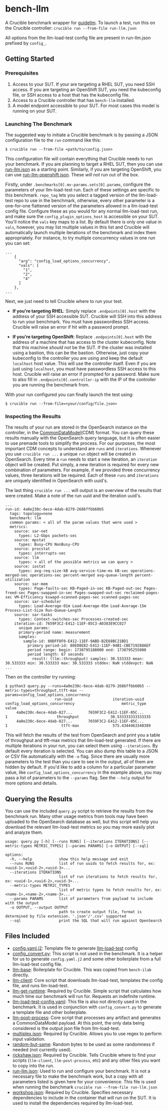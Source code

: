 # bench-llm

A Crucible benchmark wrapper for [guidellm](https://github.com/neuralmagic/guidellm).
To launch a test, run this on the Crucible controller: `crucible run --from-file run-llm.json`

All options from the llm-load-test config file are present in run-llm.json prefixed by `config_`.

## Getting Started

### Prerequisites

1. Access to your SUT. If your are targeting a RHEL SUT, you need SSH access. If you are targeting an
OpenShift SUT, you need the kubeconfig file, or SSH access to a host that has the kubeconfig file.
2. Access to a Crucible controller that has `bench-llm` installed.
3. A model endpoint accessible to your SUT. For most cases this model is running on your SUT.

### Launching The Benchmark

The suggested way to initiate a Crucible benchmark is by passing a JSON configuration file to the `run` command like this:
```
$ crucible run --from-file <path/to/config.json>
```
This configuration file will contain everything that Crucible needs to run your benchmark. If you are planning to target a RHEL SUT,
then you can use [run-llm.json](run-llm.json) as a starting point. Similarly, if you are targeting OpenShift, you can use [run-llm-openshift.json](run-llm-openshift.json).
These _will not_ run out of the box.

Firstly, under `.benchmarks[0].mv-params.sets[0].params`, configure the parameters of your llm-load-test run.
Each of these settings are specific to this benchmark. `repo_tag` lets you select a tagged version
of the llm-load-test repo to use in the benchmark,
otherwise, every other parameter is a one-for-one flattened version of
the parameters allowed in a llm-load-test config file.
Configure these as you would for any normal llm-load-test run, and make sure the
`config_plugin_options_host` is accessible on your SUT.
You'll notice the `vals` key maps to a list. By default there is only one value in `vals`,
however, you may list multiple values in this list and Crucible will automatically launch multiple
iterations of the benchmark and index them appropriately.
For instance, to try multiple concurrency values in one run you can set:
```
...
    {
      "arg": "config_load_options_concurrency",
      "vals": [
        "1",
        "2",
        "4"
      ]
    },
...
```

Next, we just need to tell Crucible where to run your test.

- __If you're targeting RHEL__: Simply replace `.endpoints[0].host` with the address of
your SSH accessible SUT. Crucible will SSH into this address to run your benchmark.
You must have passwordless SSH access. Crucible will raise an error if hit with a password prompt.

- __If you're targeting OpenShift__: Replace `.endpoints[0].host` with the address of a machine that has access to the cluster kubeconfig.
Note that this machine _should not_ be the SUT. If the cluster was installed using a bastion, this can be the bastion.
Otherwise, just copy your kubeconfig to the controller you are using and keep the default `localhost` host value.
This will use the controller itself.
Even if you are just using `localhost`, you must have passwordless SSH access to this host. Crucible will raise an error if prompted for a password.
Make sure to also fill in `.endpoints[0].controller-ip` with the IP of the controller you are running the benchmark from.

With your run configured you can finally launch the test using:
```
$ crucible run --from-file=<your/config/file.json>
```

### Inspecting the Results

The results of your run are stored in the OpenSearch instance on the controller, in the [CommonDataModel](https://github.com/perftool-incubator/CommonDataModel)(CDM) format.
You can query these results manually with the OpenSearch query language, but it is often easier to use premade tools to simplify the process.
For our purposes, the most important CDM concepts to understand are `runs` and `iterations`. Whenever you use `crucible run ...` a unique `run` object will be created in OpenSearch.
Every time a `run` needs to start a new iteration, an `iteration` object will be created.
Put simply, a new iteration is required for every new combination of parameters. For example, if we provided three concurrency values, three iterations will be required.
Each of these `runs` and `iterations` are uniquely identified in OpenSearch with uuid's.

The last thing `crucible run ...` will output is an overview of the results that were created.
Make a note of the run uuid and the iteration uuid's.

```
...
run-id: 4a0e230c-6ece-4dab-8279-2686ffbb60b5
  tags: topology=none
  benchmark: llm
  common params: < all of the param values that were used > 
  metrics:
    source: sar-net
      types: L2-Gbps packets-sec
    source: mpstat
      types: Busy-CPU NonBusy-CPU
    source: procstat
      types: interrupts-sec
    source: llm
      types: < all of the possible metrics we can query >
    source: iostat
      types: avg-req-size-kB avg-service-time-ms kB-sec operations-merged-sec operations-sec percent-merged avg-queue-length percent-utilization
    source: sar-mem
      types: Page-faults-sec KB-Paged-in-sec KB-Paged-out-sec Pages-freed-sec Pages-swapped-in-sec Pages-swapped-out-sec reclaimed-pages-sec VM-Efficiency kswapd-scanned-pages-sec scanned-pages-sec
    source: sar-scheduler
      types: Load-Average-01m Load-Average-05m Load-Average-15m Process-List-Size Run-Queue-Length
    source: sar-tasks
      types: Context-switches-sec Processes-created-sec
    iteration-id: 7659F3C2-E412-11EF-85C3-A0383E9CC027
      unique params:
      primary-period name: measurement
      samples:
        sample-id: 80DFF8F0-E412-11EF-9ABD-B2E68BC21BD1
          primary period-id: 80E08E82-E412-11EF-94B1-CBE719288AEF
          period range: begin: 1738795188000 end: 1738795255000
          period length: 67 seconds
            result: (llm::throughput) samples: 30.533333 mean: 30.533333 min: 30.533333 max: 30.533333 stddev: NaN stddevpct: NaN
...
```

Then on the controller try running:
```
$ python3 query.py --runs=4a0e230c-6ece-4dab-8279-2686ffbb60b5 --metric-types=throughput,ttft-max --params=config_load_options_concurrency
                      run-uuid                  iteration-uuid  config_load_options_concurrency                     metric_type                           value
     4a0e230c-6ece-4dab-827...       7659F3C2-E412-11EF-85C...                               1                      throughput              30.533333333333335
     4a0e230c-6ece-4dab-827...       7659F3C2-E412-11EF-85C...                               1                        ttft-max               575.4344463348389
```

This will fetch the results of the test from OpenSearch and print you a table of throughput and ttft-max metrics that llm-load-test generated.
If there are multiple iterations in your run, you can select them using `--iterations`. By default every iteration is selected. You can also dump this table to a
JSON or CSV file automatically with the `-o` flag. Since there are usually more parameters to the test than you care to see in the output, all of them are hidden by default.
If you'd like to add a column for a particular parameter value, like `config_load_options_concurrency` in the example above, you may pass a list of parameters to the `--params` flag.
See the `--help` output for more options and details.

## Querying the Results

You can use the included `query.py` script to retrieve the results from the benchmark run. Many other usage metrics from tools may have been
uploaded to the OpenSearch database as well, but this script will help you download the relevant llm-load-test metrics so you may
more easily plot and analyze them.
```
usage: query.py [-h] [--runs RUNS] [--iterations ITERATIONS] [--metric-types METRIC_TYPES] [--params PARAMS] [-o OUTPUT] [--sql]

options:
  -h, --help            show this help message and exit
  --runs RUNS           list of run uuids to fetch results for, ex: <uuid-1>,<uuid-2>,<uuid-3>...
  --iterations ITERATIONS
                        list of run iterations to fetch results for, ex: <uuid-1>,<uuid-2>,<uuid-3>...
  --metric-types METRIC_TYPES
                        list of metric types to fetch results for, ex: <name-1>,<name-2>,<name-3>...
  --params PARAMS       list of parameters from payload to include with the output
  -o OUTPUT, --output OUTPUT
                        path to create output file, format is determined by file extension. '.json'/'.csv' supported
  --sql                 print the SQL that will run against OpenSearch
```

## Files Included

- [config.yaml.j2](config.yaml.j2): Template file to generate [llm-load-test](https://github.com/openshift-psap/llm-load-test) config
- [config_convert.py](config_convert.py): This script is not used in the benchmark. It is a helper for us to generate `config.yaml.j2` and some other
boilerplate from a full llm-load-test config file.
- [llm-base](llm-base): Boilerplate for Crucible. This was copied from `bench-ilab` directly.
- [llm-client](llm-client): Core script that downloads llm-load-test, templates the config file, and runs llm-load-test.
- [llm-get-runtime](llm-get-runtime): Required by Crucible. Simple script that calculates how much time our benchmark will run for. Requests an indefinite runtime.
- [llm-load-test-config.yaml](llm-load-test-config.yaml): This file is also not directly used in the benchmark. It is used in conjunction with `config_convert.py` to generate
a template file and other boilerplate.
- [llm-post-process](llm-post-process): Core script that processes any artifact and generates a CommonDataModel payload. At this point, the only data being considered is the output json file from llm-load-test.
- [multiplex.json](multiplex.json): Required by Crucible. Allows you to use regex to perform input validation.
- [random-but-same](random-but-same): Random bytes to be used as some randomness if needed (not currently used).
- [rickshaw.json](rickshaw.json): Required by Crucible. Tells Crucible where to find your scripts (`llm-client`, `llm-post-process`, etc) and any other files you want to copy into the run.
- [run-llm.json](run-llm.json): Used to run and configure your benchmark. It is not a necessary file to make the benchmark work, but a copy with all parameters listed is given here for your convenience. This file is used when running the benchmark `crucible run --from-file run-llm.json`
- [workshop.json](workshop.json): Required by Crucible. Specifies necessary dependencies to include in the container that will run on the SUT. It is used to install the dependencies required by llm-load-test.
